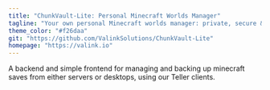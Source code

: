 ```yaml
---
title: "ChunkVault-Lite: Personal Minecraft Worlds Manager"
tagline: "Your own personal Minecraft worlds manager: private, secure & always online."
theme_color: "#f26daa"
git: "https://github.com/ValinkSolutions/ChunkVault-Lite"
homepage: "https://valink.io"
---
```


A backend and simple frontend for managing and backing up minecraft saves from either servers or desktops, using our Teller clients.